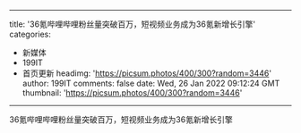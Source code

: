 
---
title: '36氪哔哩哔哩粉丝量突破百万，短视频业务成为36氪新增长引擎'
categories: 
 - 新媒体
 - 199IT
 - 首页更新
headimg: 'https://picsum.photos/400/300?random=3446'
author: 199IT
comments: false
date: Wed, 26 Jan 2022 09:12:24 GMT
thumbnail: 'https://picsum.photos/400/300?random=3446'
---

<div>   
36氪哔哩哔哩粉丝量突破百万，短视频业务成为36氪新增长引擎  
</div>
            